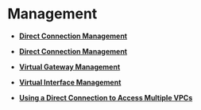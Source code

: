# Management<a name="en-us_topic_0032025290"></a>

-   **[Direct Connection Management](direct-connection-management.md)**  

-   **[Direct Connection Management](direct-connection-management-1.md)**  

-   **[Virtual Gateway Management](virtual-gateway-management.md)**  

-   **[Virtual Interface Management](virtual-interface-management.md)**  

-   **[Using a Direct Connection to Access Multiple VPCs](using-a-direct-connection-to-access-multiple-vpcs.md)**  


